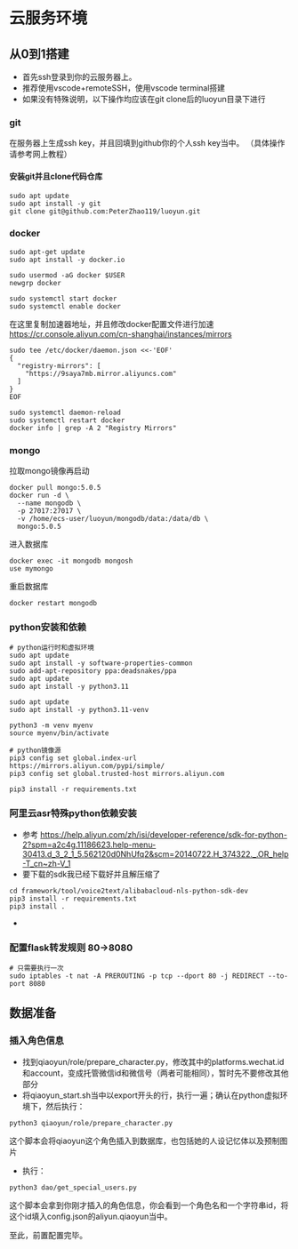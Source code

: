 # 云服务环境
## 从0到1搭建
- 首先ssh登录到你的云服务器上。
- 推荐使用vscode+remoteSSH，使用vscode terminal搭建
- 如果没有特殊说明，以下操作均应该在git clone后的luoyun目录下进行

### git
在服务器上生成ssh key，并且回填到github你的个人ssh key当中。
（具体操作请参考网上教程）

#### 安装git并且clone代码仓库
```
sudo apt update
sudo apt install -y git
git clone git@github.com:PeterZhao119/luoyun.git
```

### docker
```
sudo apt-get update
sudo apt install -y docker.io

sudo usermod -aG docker $USER
newgrp docker

sudo systemctl start docker
sudo systemctl enable docker
```
在这里复制加速器地址，并且修改docker配置文件进行加速
https://cr.console.aliyun.com/cn-shanghai/instances/mirrors

```
sudo tee /etc/docker/daemon.json <<-'EOF'
{
  "registry-mirrors": [
    "https://9saya7mb.mirror.aliyuncs.com"
  ]
}
EOF

sudo systemctl daemon-reload
sudo systemctl restart docker
docker info | grep -A 2 "Registry Mirrors"
```

### mongo
拉取mongo镜像再启动
```
docker pull mongo:5.0.5
docker run -d \
  --name mongodb \
  -p 27017:27017 \
  -v /home/ecs-user/luoyun/mongodb/data:/data/db \
  mongo:5.0.5
```

进入数据库
```
docker exec -it mongodb mongosh
use mymongo
```

重启数据库
```
docker restart mongodb
```

### python安装和依赖
```
# python运行时和虚拟环境
sudo apt update
sudo apt install -y software-properties-common
sudo add-apt-repository ppa:deadsnakes/ppa
sudo apt update
sudo apt install -y python3.11

sudo apt update
sudo apt install -y python3.11-venv

python3 -m venv myenv
source myenv/bin/activate

# python镜像源
pip3 config set global.index-url https://mirrors.aliyun.com/pypi/simple/
pip3 config set global.trusted-host mirrors.aliyun.com

pip3 install -r requirements.txt
```
### 阿里云asr特殊python依赖安装
- 参考 https://help.aliyun.com/zh/isi/developer-reference/sdk-for-python-2?spm=a2c4g.11186623.help-menu-30413.d_3_2_1_5.562120d0NhUfq2&scm=20140722.H_374322._.OR_help-T_cn~zh-V_1
- 要下载的sdk我已经下载好并且解压缩了
```
cd framework/tool/voice2text/alibabacloud-nls-python-sdk-dev
pip3 install -r requirements.txt
pip3 install .
```
- 
### 配置flask转发规则 80->8080
```
# 只需要执行一次
sudo iptables -t nat -A PREROUTING -p tcp --dport 80 -j REDIRECT --to-port 8080
```

## 数据准备
### 插入角色信息
- 找到qiaoyun/role/prepare_character.py，修改其中的platforms.wechat.id和account，变成托管微信id和微信号（两者可能相同），暂时先不要修改其他部分
- 将qiaoyun_start.sh当中以export开头的行，执行一遍；确认在python虚拟环境下，然后执行：
```
python3 qiaoyun/role/prepare_character.py
```
这个脚本会将qiaoyun这个角色插入到数据库，也包括她的人设记忆体以及预制图片
- 执行：
```
python3 dao/get_special_users.py
```
这个脚本会拿到你刚才插入的角色信息，你会看到一个角色名和一个字符串id，将这个id填入config.json的aliyun.qiaoyun当中。

至此，前置配置完毕。
